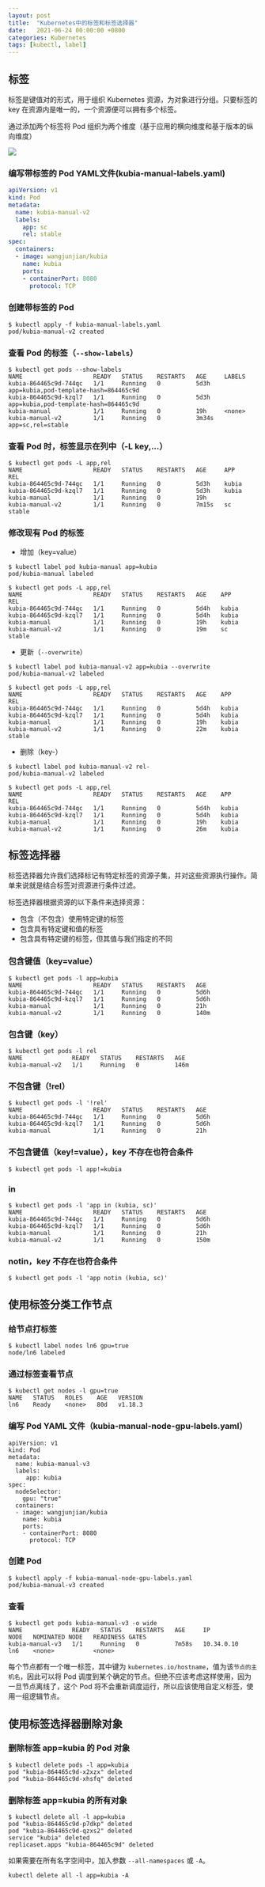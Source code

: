 ```yaml
---
layout: post
title:  "Kubernetes中的标签和标签选择器"
date:   2021-06-24 00:00:00 +0800
categories: Kubernetes
tags: [kubectl, label]
---
```


## 标签
标签是键值对的形式，用于组织 Kubernetes 资源，为对象进行分组。只要标签的 key 在资源内是唯一的，一个资源便可以拥有多个标签。

通过添加两个标签将 Pod 组织为两个维度（基于应用的横向维度和基于版本的纵向维度）

![](/images/2021/kubernetes/pod-labels.png)

### 编写带标签的 Pod YAML文件(kubia-manual-labels.yaml)
```yaml
apiVersion: v1
kind: Pod
metadata:
  name: kubia-manual-v2
  labels:
    app: sc
    rel: stable
spec:
  containers:
  - image: wangjunjian/kubia
    name: kubia
    ports:
    - containerPort: 8080
      protocol: TCP
```

### 创建带标签的 Pod
```shell
$ kubectl apply -f kubia-manual-labels.yaml
pod/kubia-manual-v2 created
```

### 查看 Pod 的标签（```--show-labels```）
```shell
$ kubectl get pods --show-labels
NAME                    READY   STATUS    RESTARTS   AGE     LABELS
kubia-864465c9d-744qc   1/1     Running   0          5d3h    app=kubia,pod-template-hash=864465c9d
kubia-864465c9d-kzql7   1/1     Running   0          5d3h    app=kubia,pod-template-hash=864465c9d
kubia-manual            1/1     Running   0          19h     <none>
kubia-manual-v2         1/1     Running   0          3m34s   app=sc,rel=stable
```

### 查看 Pod 时，标签显示在列中（-L key,...）
```shell
$ kubectl get pods -L app,rel
NAME                    READY   STATUS    RESTARTS   AGE     APP     REL
kubia-864465c9d-744qc   1/1     Running   0          5d3h    kubia   
kubia-864465c9d-kzql7   1/1     Running   0          5d3h    kubia   
kubia-manual            1/1     Running   0          19h              
kubia-manual-v2         1/1     Running   0          7m15s   sc      stable
```

### 修改现有 Pod 的标签
* 增加（key=value）
```shell
$ kubectl label pod kubia-manual app=kubia
pod/kubia-manual labeled
```
```shell
$ kubectl get pods -L app,rel
NAME                    READY   STATUS    RESTARTS   AGE    APP     REL
kubia-864465c9d-744qc   1/1     Running   0          5d4h   kubia   
kubia-864465c9d-kzql7   1/1     Running   0          5d4h   kubia   
kubia-manual            1/1     Running   0          19h    kubia   
kubia-manual-v2         1/1     Running   0          19m    sc      stable
```

* 更新（```--overwrite```）
```shell
$ kubectl label pod kubia-manual-v2 app=kubia --overwrite
pod/kubia-manual-v2 labeled
```
```shell
$ kubectl get pods -L app,rel
NAME                    READY   STATUS    RESTARTS   AGE    APP     REL
kubia-864465c9d-744qc   1/1     Running   0          5d4h   kubia   
kubia-864465c9d-kzql7   1/1     Running   0          5d4h   kubia   
kubia-manual            1/1     Running   0          19h    kubia   
kubia-manual-v2         1/1     Running   0          22m    kubia   stable
```

* 删除（key-）
```shell
$ kubectl label pod kubia-manual-v2 rel-
pod/kubia-manual-v2 labeled
```
```shell
$ kubectl get pods -L app,rel
NAME                    READY   STATUS    RESTARTS   AGE    APP     REL
kubia-864465c9d-744qc   1/1     Running   0          5d4h   kubia   
kubia-864465c9d-kzql7   1/1     Running   0          5d4h   kubia   
kubia-manual            1/1     Running   0          19h    kubia   
kubia-manual-v2         1/1     Running   0          26m    kubia   
```

## 标签选择器
标签选择器允许我们选择标记有特定标签的资源子集，并对这些资源执行操作。简单来说就是结合标签对资源进行条件过滤。

标签选择器根据资源的以下条件来选择资源：
* 包含（不包含）使用特定键的标签
* 包含具有特定键和值的标签
* 包含具有特定键的标签，但其值与我们指定的不同

### 包含键值（key=value）
```shell
$ kubectl get pods -l app=kubia
NAME                    READY   STATUS    RESTARTS   AGE
kubia-864465c9d-744qc   1/1     Running   0          5d6h
kubia-864465c9d-kzql7   1/1     Running   0          5d6h
kubia-manual            1/1     Running   0          21h
kubia-manual-v2         1/1     Running   0          140m
```

### 包含键（key）
```shell
$ kubectl get pods -l rel
NAME              READY   STATUS    RESTARTS   AGE
kubia-manual-v2   1/1     Running   0          146m
```

### 不包含键（!rel）
```shell
$ kubectl get pods -l '!rel'
NAME                    READY   STATUS    RESTARTS   AGE
kubia-864465c9d-744qc   1/1     Running   0          5d6h
kubia-864465c9d-kzql7   1/1     Running   0          5d6h
kubia-manual            1/1     Running   0          21h
```

### 不包含键值（key!=value），key 不存在也符合条件
```shell
$ kubectl get pods -l app!=kubia
```

### in
```shell
$ kubectl get pods -l 'app in (kubia, sc)'
NAME                    READY   STATUS    RESTARTS   AGE
kubia-864465c9d-744qc   1/1     Running   0          5d6h
kubia-864465c9d-kzql7   1/1     Running   0          5d6h
kubia-manual            1/1     Running   0          21h
kubia-manual-v2         1/1     Running   0          150m
```

### notin，key 不存在也符合条件
```shell
$ kubectl get pods -l 'app notin (kubia, sc)'
```

## 使用标签分类工作节点
### 给节点打标签
```shell
$ kubectl label nodes ln6 gpu=true
node/ln6 labeled
```

### 通过标签查看节点
```shell
$ kubectl get nodes -l gpu=true
NAME   STATUS   ROLES    AGE   VERSION
ln6    Ready    <none>   80d   v1.18.3
```

### 编写 Pod YAML 文件（kubia-manual-node-gpu-labels.yaml）
```shell
apiVersion: v1
kind: Pod
metadata:
  name: kubia-manual-v3
  labels:
     app: kubia
spec:
  nodeSelector:
    gpu: "true"
  containers:
  - image: wangjunjian/kubia
    name: kubia
    ports:
    - containerPort: 8080
      protocol: TCP
```

### 创建 Pod
```shell
$ kubectl apply -f kubia-manual-node-gpu-labels.yaml
pod/kubia-manual-v3 created
```

### 查看
```shell
$ kubectl get pods kubia-manual-v3 -o wide
NAME              READY   STATUS    RESTARTS   AGE     IP           NODE   NOMINATED NODE   READINESS GATES
kubia-manual-v3   1/1     Running   0          7m58s   10.34.0.10   ln6    <none>           <none>
```

每个节点都有一个唯一标签，其中键为 ```kubernetes.io/hostname```，值为该```节点的主机名```，因此可以将 Pod 调度到某个确定的节点。但绝不应该考虑这样使用，因为一旦节点离线了，这个 Pod 将不会重新调度运行，所以应该使用自定义标签，使用一组逻辑节点。

## 使用标签选择器删除对象
### 删除标签 app=kubia 的 Pod 对象
```shell
$ kubectl delete pods -l app=kubia
pod "kubia-864465c9d-x2xzx" deleted
pod "kubia-864465c9d-xhsfq" deleted
```

### 删除标签 app=kubia 的所有对象
```shell
$ kubectl delete all -l app=kubia
pod "kubia-864465c9d-p7dkp" deleted
pod "kubia-864465c9d-qzxs2" deleted
service "kubia" deleted
replicaset.apps "kubia-864465c9d" deleted
```

如果需要在所有名字空间中，加入参数 ```--all-namespaces``` 或 ```-A```。
```shell
kubectl delete all -l app=kubia -A
```